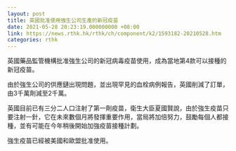 ```yaml
---
layout: post
title: 英國批准使用強生公司生產的新冠疫苗
date: 2021-05-28 20:23:19.000000000 +08:00
link: https://news.rthk.hk/rthk/ch/component/k2/1593182-20210528.htm
categories: rthk
---
```


英國藥品監管機構批准強生公司的新冠病毒疫苗使用，成為當地第4款可以接種的新冠疫苗。

由於強生公司的供應鏈出現問題，並出現罕見的血栓病例報告，英國削減了訂單，由3千萬劑減至2千萬。

英國目前已有三分二人口注射了第一劑疫苗，衛生大臣夏國賢說，由於強生疫苗只要注射一針，它在未來數個月將發揮重要作用，當局將加倍努力，鼓勵每個人都接種，並有可能在今年稍後開始加強疫苗接種計劃。 

強生疫苗已經被美國和歐盟批准使用。
